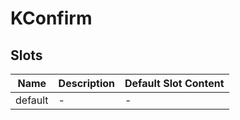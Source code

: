 # KConfirm

## Slots

<!-- @vuese:KConfirm:slots:start -->
|Name|Description|Default Slot Content|
|---|---|---|
|default|-|-|

<!-- @vuese:KConfirm:slots:end -->


